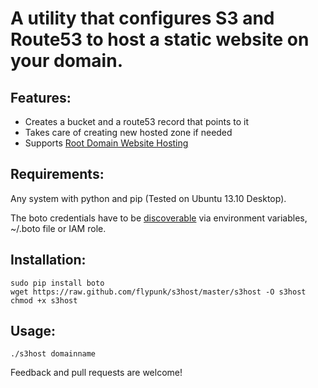 # A utility that configures S3 and Route53 to host a static website on your domain.

## Features:  
* Creates a bucket and a route53 record that points to it
* Takes care of creating new hosted zone if needed
* Supports [Root Domain Website Hosting](http://aws.typepad.com/aws/2012/12/root-domain-website-hosting-for-amazon-s3.html)

## Requirements:
Any system with python and pip (Tested on Ubuntu 13.10 Desktop).    

The boto credentials have to be [discoverable](http://boto.readthedocs.org/en/latest/getting_started.html) via environment variables, ~/.boto file or IAM role.

## Installation:
```
sudo pip install boto
wget https://raw.github.com/flypunk/s3host/master/s3host -O s3host
chmod +x s3host
```
## Usage:

`./s3host domainname`

Feedback and pull requests are welcome! 
